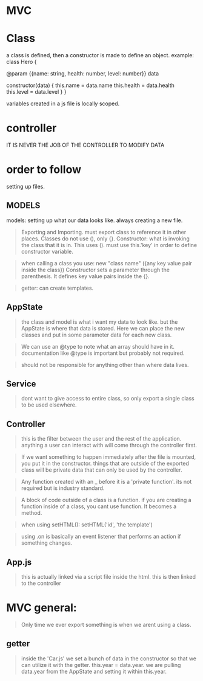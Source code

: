 # MVC

# Class

a class is defined, then a constructor is made to define an object.
example:
class Hero {

@param {{name: string, health: number, level: number}} data

  constructor(data) {
    this.name = data.name
    this.health = data.health
    this.level = data.level
  }
}

variables created in a js file is locally scoped.

# controller

IT IS NEVER THE JOB OF THE CONTROLLER TO MODIFY DATA

# order to follow

setting up files.

## MODELS
models: setting up what our data looks like. always creating a new file.
> Exporting and Importing. must export class to reference it in other places.
>Classes do not use (), only {}.
>Constructor: what is invoking the class that it is in. This uses ().
must use this.'key' in order to define constructor variable.

>when calling a class you use: new "class name" ({any key value pair inside the class})
>Constructor sets a parameter through the parenthesis. It defines key value pairs inside the {}.

>getter: can create templates.

## AppState
>the class and model is what i want my data to look like. but the AppState is where that data is stored.
>Here we can place the new classes and put in some parameter data for each new class.

>We can use an @type to note what an array should have in it. documentation like @type is important but probably not required.

>should not be responsible for anything other than where data lives.
## Service
> dont want to give access to entire class, so only export a single class to be used elsewhere.

## Controller
>this is the filter between the user and the rest of the application. anything a user can interact with will come through the controller first.

> If we want something to happen immediately after the file is mounted, you put it in the constructor.
> things that are outside of the exported class will be private data that can only be used by the controller.

>Any function created with an _ before it is a 'private function'. its not required but is industry standard.

>A block of code outside of a class is a function. if you are creating a function inside of a class, you cant use function. It becomes a method.

>when using setHTML(): setHTML('id', 'the template')  

>using .on is basically an event listener that performs an action if something changes.
 

## App.js
> this is actually linked via a script file inside the html. this is then linked to the controller 

# MVC general:
>Only time we ever export something is when we arent using a class.

## getter
>inside the 'Car.js' we set a bunch of data in the constructor so that we can utilize it with the getter. this.year = data.year. we are pulling data.year from the AppState and setting it within this.year.